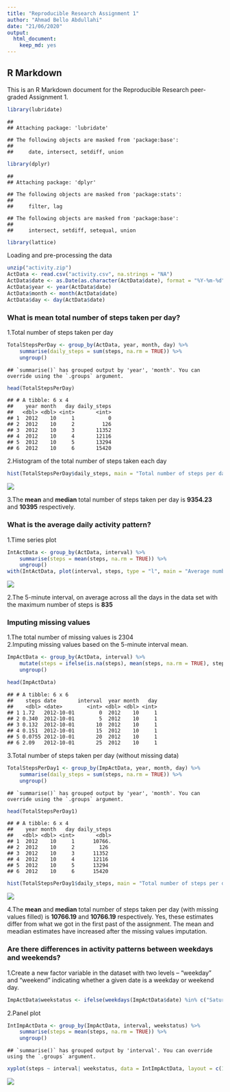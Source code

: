 ```yaml
---
title: "Reproducible Research Assignment 1"
author: "Ahmad Bello Abdullahi"
date: "21/06/2020"
output: 
  html_document: 
    keep_md: yes
---
```




## R Markdown

This is an R Markdown document for the Reproducible Research peer-graded Assignment 1.


```r
library(lubridate)
```

```
## 
## Attaching package: 'lubridate'
```

```
## The following objects are masked from 'package:base':
## 
##     date, intersect, setdiff, union
```

```r
library(dplyr)
```

```
## 
## Attaching package: 'dplyr'
```

```
## The following objects are masked from 'package:stats':
## 
##     filter, lag
```

```
## The following objects are masked from 'package:base':
## 
##     intersect, setdiff, setequal, union
```

```r
library(lattice)
```

Loading and pre-processing the data

```r
unzip("activity.zip")
ActData <- read.csv("activity.csv", na.strings = "NA")
ActData$date <- as.Date(as.character(ActData$date), format = "%Y-%m-%d")
ActData$year <- year(ActData$date)
ActData$month <- month(ActData$date)
ActData$day <- day(ActData$date)
```

### What is mean total number of steps taken per day?  

1.Total number of steps taken per day

```r
TotalStepsPerDay <- group_by(ActData, year, month, day) %>%
    summarise(daily_steps = sum(steps, na.rm = TRUE)) %>% 
    ungroup()
```

```
## `summarise()` has grouped output by 'year', 'month'. You can override using the `.groups` argument.
```

```r
head(TotalStepsPerDay)
```

```
## # A tibble: 6 x 4
##    year month   day daily_steps
##   <dbl> <dbl> <int>       <int>
## 1  2012    10     1           0
## 2  2012    10     2         126
## 3  2012    10     3       11352
## 4  2012    10     4       12116
## 5  2012    10     5       13294
## 6  2012    10     6       15420
```

2.Histogram of the total number of steps taken each day

```r
hist(TotalStepsPerDay$daily_steps, main = "Total number of steps per day", col = "skyblue", breaks = 10, xlab = "Total number of steps (per day)")
```

![](PA1_template_files/figure-html/unnamed-chunk-4-1.png)<!-- -->

3.The **mean** and **median** total number of steps taken per day is **9354.23** and **10395** respectively.  

### What is the average daily activity pattern?
1.Time series plot 

```r
IntActData <- group_by(ActData, interval) %>% 
    summarise(steps = mean(steps, na.rm = TRUE)) %>% 
    ungroup()
with(IntActData, plot(interval, steps, type = "l", main = "Average number of steps", xlab = "Average number of steps taken, averaged across all days", ylab = "5-minute interval"))
```

![](PA1_template_files/figure-html/unnamed-chunk-5-1.png)<!-- -->
  
2.The 5-minute interval, on average across all the days in the data set with the maximum number of steps is **835**  

### Imputing missing values  
1.The total number of missing values is 2304  
2.Imputing missing values based on the 5-minute interval mean.  

```r
ImpActData <- group_by(ActData, interval) %>% 
    mutate(steps = ifelse(is.na(steps), mean(steps, na.rm = TRUE), steps)) %>% 
    ungroup()
```
  

```r
head(ImpActData)
```

```
## # A tibble: 6 x 6
##    steps date       interval  year month   day
##    <dbl> <date>        <int> <dbl> <dbl> <int>
## 1 1.72   2012-10-01        0  2012    10     1
## 2 0.340  2012-10-01        5  2012    10     1
## 3 0.132  2012-10-01       10  2012    10     1
## 4 0.151  2012-10-01       15  2012    10     1
## 5 0.0755 2012-10-01       20  2012    10     1
## 6 2.09   2012-10-01       25  2012    10     1
```
  
3.Total number of steps taken per day (without missing data)  


```r
TotalStepsPerDay1 <- group_by(ImpActData, year, month, day) %>%
    summarise(daily_steps = sum(steps, na.rm = TRUE)) %>% 
    ungroup()
```

```
## `summarise()` has grouped output by 'year', 'month'. You can override using the `.groups` argument.
```

```r
head(TotalStepsPerDay1)
```

```
## # A tibble: 6 x 4
##    year month   day daily_steps
##   <dbl> <dbl> <int>       <dbl>
## 1  2012    10     1      10766.
## 2  2012    10     2        126 
## 3  2012    10     3      11352 
## 4  2012    10     4      12116 
## 5  2012    10     5      13294 
## 6  2012    10     6      15420
```
  

```r
hist(TotalStepsPerDay1$daily_steps, main = "Total number of steps per day", col = "skyblue", breaks = 10, xlab = "Total number of steps (per day)")
```

![](PA1_template_files/figure-html/unnamed-chunk-9-1.png)<!-- -->
  
4.The **mean** and **median** total number of steps taken per day (with missing values filled) is **10766.19** and **10766.19** respectively. Yes, these estimates differ from what we got in the first past of the assignment. The mean and meadian estimates have increased after the missing values imputation.  

### Are there differences in activity patterns between weekdays and weekends?
  
1.Create a new factor variable in the dataset with two levels – “weekday” and “weekend” indicating whether a given date is a weekday or weekend day.  

```r
ImpActData$weekstatus <- ifelse(weekdays(ImpActData$date) %in% c("Saturday", "Sunday"), "weekend", "weekday")
```
  
2.Panel plot

```r
IntImpActData <- group_by(ImpActData, interval, weekstatus) %>% 
    summarise(steps = mean(steps, na.rm = TRUE)) %>% 
    ungroup()
```

```
## `summarise()` has grouped output by 'interval'. You can override using the `.groups` argument.
```
  

```r
xyplot(steps ~ interval| weekstatus, data = IntImpActData, layout = c(1, 2), type ="l", xlab = "Interval", ylab = "Number of steps")
```

![](PA1_template_files/figure-html/unnamed-chunk-12-1.png)<!-- -->
